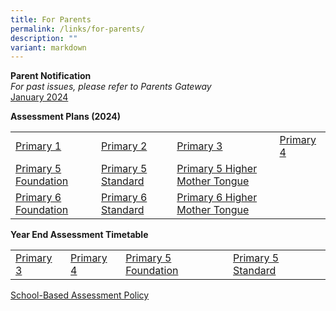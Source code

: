 ```yaml
---
title: For Parents
permalink: /links/for-parents/
description: ""
variant: markdown
---
```

**Parent Notification** <br>
*For past issues, please refer to Parents Gateway*
<br>
[January 2024](https://drive.google.com/file/d/1af3HD_tSWY7dsVXZjT_sbDXQYq_ReRvq/view?usp=sharing)


**Assessment Plans (2024)**  

|  |  |  |  |
| -------- | -------- | -------- | -------- |
| [Primary 1](/files/2024p1.pdf) | [Primary 2](/files/2024p2.pdf) | [Primary 3](/files/2024p3.pdf) | [Primary 4](/files/2024p4.pdf) |
| [Primary 5 Foundation](/files/2024p5f.pdf) | [Primary 5 Standard](/files/2024p5wa.pdf) | [Primary 5 Higher Mother Tongue](/files/2024p5hmt.pdf) |  
[Primary 6 Foundation](/files/2024p6f.pdf) | [Primary 6 Standard](/files/2024p6wa.pdf) | [Primary 6 Higher Mother Tongue](/files/2024p6hc.pdf) | 


**Year End Assessment Timetable**  

|  |  |  |  |
| -------- | -------- | -------- | -------- |
| [Primary 3](https://drive.google.com/file/d/1KDAB6Lef20qQapJtjHH3u5chNLJ6oq4c/view?usp=sharing)     | [Primary 4](https://drive.google.com/file/d/17A1qOcakjxXs4UEHaJ08ybqVaWUW-RHq/view?usp=sharing)     | [Primary 5 Foundation](https://drive.google.com/file/d/1ysCsOv3sPSM5fdp4_oOT7_0MVNwVUUSg/view?usp=sharing)     | [Primary 5 Standard](https://drive.google.com/file/d/19X8kRyb_O7lrXKgMm2q8YLG5xHZjsWT1/view?usp=sharing)     |


[School-Based Assessment Policy](https://drive.google.com/file/d/1fCvz3jOLVLG62hxcFqnCkXCAGTzworS7/view?usp=sharing)